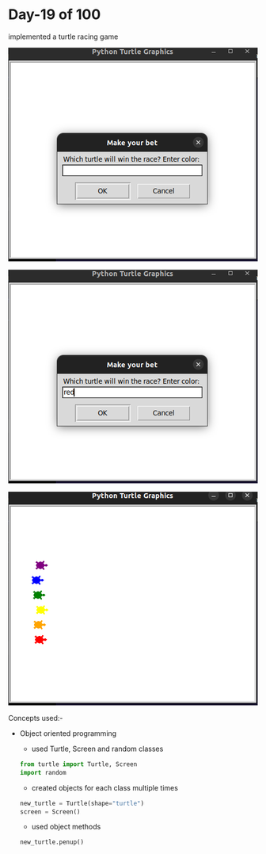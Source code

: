 # Day-19 of 100

implemented a turtle racing game

![Prompt bet](pic1.png)

![Enter Color](pic2.png)

![Game playing](pic3.png)

Concepts used:-

- Object oriented programming

  - used Turtle, Screen and random classes

  ```python
  from turtle import Turtle, Screen
  import random
  ```

  - created objects for each class multiple times

  ```python
  new_turtle = Turtle(shape="turtle")
  screen = Screen()
  ```

  - used object methods

  ```python
  new_turtle.penup()
  ```
